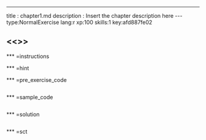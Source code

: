 ---
title       : chapter1.md
description : Insert the chapter description here
--- type:NormalExercise lang:r xp:100 skills:1 key:afd887fe02
## <<<New Exercise>>>


*** =instructions

*** =hint

*** =pre_exercise_code
```{r}

```

*** =sample_code
```{r}

```

*** =solution
```{r}

```

*** =sct
```{r}

```

